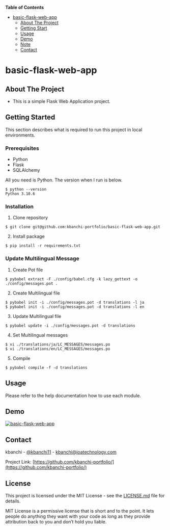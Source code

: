 **Table of Contents**

- [basic-flask-web-app](#basic-flask-web-app)
  - [About The Project](#About-The-Project)
  - [Getting Start](#Getting-Start)
  - [Usage](#Usage)
  - [Demo](#Demo)
  - [Note](#Note)
  - [Contact](#Contact)

# basic-flask-web-app

## About The Project

* This is a simple Flask Web Application project.

## Getting Started

This section describes what is required to run this project in local environments.

### Prerequisites

* Python
* Flask
* SQLAlchemy

All you need is Python. The version when I run is below.
```
$ python --version
Python 3.10.6
```

### Installation

1. Clone repository
```
$ git clone git@github.com:kbanchi-portfolio/basic-flask-web-app.git
```
2. Install package
```
$ pip install -r requirements.txt
```

### Update Multilingual Message

1. Create Pot file
```
$ pybabel extract -F ./config/babel.cfg -k lazy_gettext -o ./config/messages.pot .
```
2. Create Multilingual file
```
$ pybabel init -i ./config/messages.pot -d translations -l ja
$ pybabel init -i ./config/messages.pot -d translations -l en
```
3. Update Multilingual file
```
$ pybabel update -i ./config/messages.pot -d translations
```
4. Set Multilingual messages
```
$ vi ./translations/ja/LC_MESSAGES/messages.po
$ vi ./translations/en/LC_MESSAGES/messages.po
```
5. Compile
```
$ pybabel compile -f -d translations
```

## Usage

Please refer to the help documentation how to use each module.

## Demo

[![basic-flask-web-app](http://img.youtube.com/vi/j68eRObCV-Q/sddefault.jpg)](https://www.youtube.com/watch?v=j68eRObCV-Q)

## Contact

kbanchi - [@kbanchi11](https://twitter.com/kbanchi11) - kbanchi@joatechnology.com

Project Link: [https://github.com/kbanchi-portfolio/](https://github.com/kbanchi-portfolio/)

## License

This project is licensed under the MIT License - see the [LICENSE.md](./LICENSE.md) file for details.

MIT License is a permissive license that is short and to the point. It lets people do anything they want with your code as long as they provide attribution back to you and don’t hold you liable.